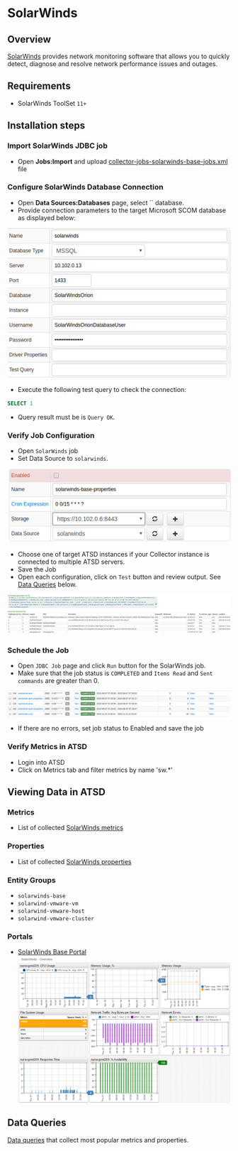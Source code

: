 # SolarWinds

## Overview

[SolarWinds](http://www.solarwinds.com/ "SolarWinds") provides network
monitoring software that allows you to quickly detect, diagnose and
resolve network performance issues and outages.

## Requirements

- SolarWinds ToolSet `11+`

## Installation steps

### Import SolarWinds JDBC job

* Open **Jobs:Import** and upload [collector-jobs-solarwinds-base-jobs.xml](collector-jobs-solarwinds-base-jobs.xml) file

### Configure SolarWinds Database Connection

* Open **Data Sources:Databases** page, select `` database.
* Provide connection parameters to the target Microsoft SCOM database as displayed below:

![](images/solarwinds-datasource.png)

* Execute the following test query to check the connection:

```SQL
SELECT 1
```

* Query result must be is `Query OK`.


### Verify Job Configuration

* Open `SolarWinds` job
* Set Data Source to `solarwinds`.

![](images/solarwinds-job.png)

* Choose one of target ATSD instances if your Collector instance is connected to multiple ATSD servers.
* Save the Job
* Open each configuration, click on `Test` button and review output. See [Data Queries](#data-queries) below.

![](images/test_result.png)

### Schedule the Job

* Open `JDBC Job` page and click `Run` button for the SolarWinds job.
* Make sure that the job status is `COMPLETED` and `Items Read` and `Sent commands` are greater than 0.

![](images/test_run.png)

* If there are no errors, set job status to Enabled and save the job

### Verify Metrics in ATSD

* Login into ATSD
* Click on Metrics tab and filter metrics by name 'sw.*'


## Viewing Data in ATSD

### Metrics

* List of collected [SolarWinds metrics](metric-list.md)

### Properties
* List of collected [SolarWinds properties](properties-list.md)

### Entity Groups

- `solarwinds-base`
- `solarwind-vmware-vm`
- `solarwind-vmware-host`
- `solarwind-vmware-cluster`

### Portals

* [SolarWinds Base Portal](http://axibase.com/chartlab/a28a45a2/2/)
![](images/solarwinds_base_portal_31.png)



## Data Queries
[Data queries](data-queries.md) that collect most popular metrics and properties.
